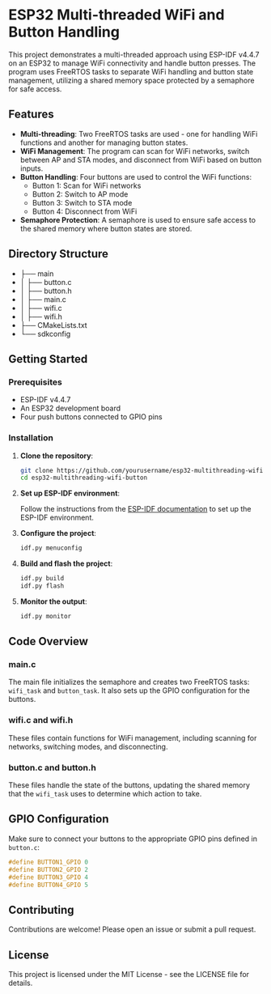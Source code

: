 # ESP32 Multi-threaded WiFi and Button Handling

This project demonstrates a multi-threaded approach using ESP-IDF v4.4.7 on an ESP32 to manage WiFi connectivity and handle button presses. The program uses FreeRTOS tasks to separate WiFi handling and button state management, utilizing a shared memory space protected by a semaphore for safe access.

## Features

- **Multi-threading**: Two FreeRTOS tasks are used - one for handling WiFi functions and another for managing button states.
- **WiFi Management**: The program can scan for WiFi networks, switch between AP and STA modes, and disconnect from WiFi based on button inputs.
- **Button Handling**: Four buttons are used to control the WiFi functions:
  - Button 1: Scan for WiFi networks
  - Button 2: Switch to AP mode
  - Button 3: Switch to STA mode
  - Button 4: Disconnect from WiFi
- **Semaphore Protection**: A semaphore is used to ensure safe access to the shared memory where button states are stored.

## Directory Structure

- ├── main
- │   ├── button.c
- │   ├── button.h
- │   ├── main.c
- │   ├── wifi.c
- │   ├── wifi.h
- ├── CMakeLists.txt
- └── sdkconfig

## Getting Started

### Prerequisites

- ESP-IDF v4.4.7
- An ESP32 development board
- Four push buttons connected to GPIO pins

### Installation

1. **Clone the repository**:

    ```sh
    git clone https://github.com/yourusername/esp32-multithreading-wifi-button.git
    cd esp32-multithreading-wifi-button
    ```

2. **Set up ESP-IDF environment**:

    Follow the instructions from the [ESP-IDF documentation](https://docs.espressif.com/projects/esp-idf/en/latest/esp32/get-started/index.html) to set up the ESP-IDF environment.

3. **Configure the project**:

    ```sh
    idf.py menuconfig
    ```

4. **Build and flash the project**:

    ```sh
    idf.py build
    idf.py flash
    ```

5. **Monitor the output**:

    ```sh
    idf.py monitor
    ```

## Code Overview

### main.c

The main file initializes the semaphore and creates two FreeRTOS tasks: `wifi_task` and `button_task`. It also sets up the GPIO configuration for the buttons.

### wifi.c and wifi.h

These files contain functions for WiFi management, including scanning for networks, switching modes, and disconnecting.

### button.c and button.h

These files handle the state of the buttons, updating the shared memory that the `wifi_task` uses to determine which action to take.

## GPIO Configuration

Make sure to connect your buttons to the appropriate GPIO pins defined in `button.c`:

```c
#define BUTTON1_GPIO 0
#define BUTTON2_GPIO 2
#define BUTTON3_GPIO 4
#define BUTTON4_GPIO 5
```

## Contributing
Contributions are welcome! Please open an issue or submit a pull request.

## License
This project is licensed under the MIT License - see the LICENSE file for details.



